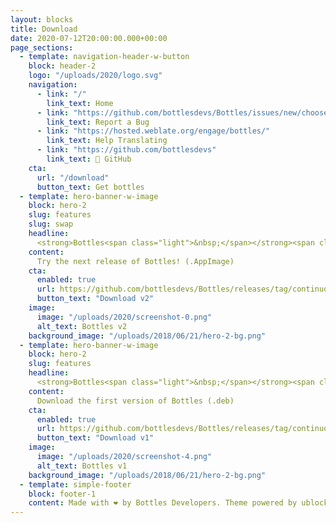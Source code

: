 ```yaml
---
layout: blocks
title: Download
date: 2020-07-12T20:00:00.000+00:00
page_sections:
  - template: navigation-header-w-button
    block: header-2
    logo: "/uploads/2020/logo.svg"
    navigation:
      - link: "/"
        link_text: Home
      - link: "https://github.com/bottlesdevs/Bottles/issues/new/choose"
        link_text: Report a Bug
      - link: "https://hosted.weblate.org/engage/bottles/"
        link_text: Help Translating
      - link: "https://github.com/bottlesdevs"
        link_text: 🚀 GitHub
    cta:
      url: "/download"
      button_text: Get bottles
  - template: hero-banner-w-image
    block: hero-2
    slug: features
    slug: swap
    headline:
      <strong>Bottles<span class="light">&nbsp;</span></strong><span class="light">2</span>
    content:
      Try the next release of Bottles! (.AppImage)
    cta:
      enabled: true
      url: https://github.com/bottlesdevs/Bottles/releases/tag/continuous
      button_text: "Download v2"
    image:
      image: "/uploads/2020/screenshot-0.png"
      alt_text: Bottles v2
    background_image: "/uploads/2018/06/21/hero-2-bg.png"
  - template: hero-banner-w-image
    block: hero-2
    slug: features
    headline:
      <strong>Bottles<span class="light">&nbsp;</span></strong><span class="light">1</span>
    content:
      Download the first version of Bottles (.deb)
    cta:
      enabled: true
      url: https://github.com/bottlesdevs/Bottles/releases/tag/continuous-v1
      button_text: "Download v1"
    image:
      image: "/uploads/2020/screenshot-4.png"
      alt_text: Bottles v1
    background_image: "/uploads/2018/06/21/hero-2-bg.png"
  - template: simple-footer
    block: footer-1
    content: Made with ❤️ by Bottles Developers. Theme powered by ublocks.
---
```

